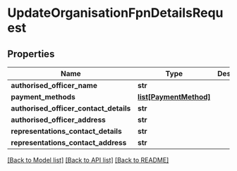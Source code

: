 # UpdateOrganisationFpnDetailsRequest

## Properties
Name | Type | Description | Notes
------------ | ------------- | ------------- | -------------
**authorised_officer_name** | **str** |  | 
**payment_methods** | [**list[PaymentMethod]**](PaymentMethod.md) |  | [optional] 
**authorised_officer_contact_details** | **str** |  | [optional] 
**authorised_officer_address** | **str** |  | [optional] 
**representations_contact_details** | **str** |  | [optional] 
**representations_contact_address** | **str** |  | [optional] 

[[Back to Model list]](../README.md#documentation-for-models) [[Back to API list]](../README.md#documentation-for-api-endpoints) [[Back to README]](../README.md)

